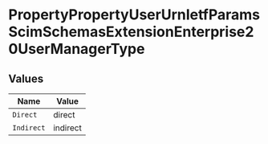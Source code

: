 # PropertyPropertyUserUrnIetfParamsScimSchemasExtensionEnterprise20UserManagerType


## Values

| Name       | Value      |
| ---------- | ---------- |
| `Direct`   | direct     |
| `Indirect` | indirect   |